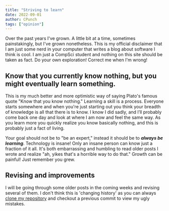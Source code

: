 ```yaml
---
title: "Striving to learn"
date: 2022-09-01
author: CPunch
tags: ["opinion"]
---
```


Over the past years I've grown. A little bit at a time, sometimes painstakingly, but I've grown nonetheless. This is my official disclaimer that I am just some nerd in your computer that writes a blog about software I think is cool. I am just a CompSci student and nothing on this site should be taken as fact. Do your own exploration! Correct me when I'm wrong!

## Know that you currently know nothing, but you might eventually learn something.
This is my much better and more optimistic way of saying Plato's famous quote "Know that you know nothing." Learning a skill is a process. Everyone starts somewhere and when you're just starting out you think your breadth of knowledge is all that there is to know. I know I did sadly, and I’ll probably come back one day and look at where I am now and feel the same way. As you learn more you quickly realize you know basically nothing, and this is probably just a fact of living.

Your goal should not be to "be an expert," instead it should be to ***always be learning***. Technology is insane! Only an insane person can know just a fraction of it all. It's both embarrassing and humbling to read older posts I wrote and realize "ah, yikes that's a horrible way to do that." Growth can be painful! Just remember you grew.

## Revising and improvements
I will be going through some older posts in the coming weeks and revising several of them. I don't think this is 'changing history' as you can always [clone my repository](https://github.com/CPunch/openpunk) and checkout a previous commit to view my ugly mistakes.